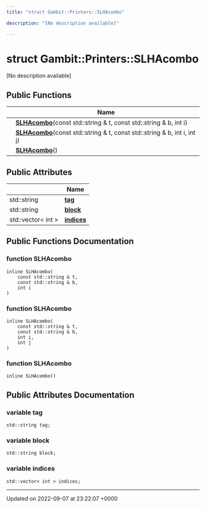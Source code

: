 ```yaml
---
title: "struct Gambit::Printers::SLHAcombo"

description: "[No description available]"

---
```


# struct Gambit::Printers::SLHAcombo



[No description available]

## Public Functions

|                | Name           |
| -------------- | -------------- |
| | **[SLHAcombo](/documentation/code/classes/structgambit_1_1printers_1_1slhacombo/#function-slhacombo)**(const std::string & t, const std::string & b, int i) |
| | **[SLHAcombo](/documentation/code/classes/structgambit_1_1printers_1_1slhacombo/#function-slhacombo)**(const std::string & t, const std::string & b, int i, int j) |
| | **[SLHAcombo](/documentation/code/classes/structgambit_1_1printers_1_1slhacombo/#function-slhacombo)**() |

## Public Attributes

|                | Name           |
| -------------- | -------------- |
| std::string | **[tag](/documentation/code/classes/structgambit_1_1printers_1_1slhacombo/#variable-tag)**  |
| std::string | **[block](/documentation/code/classes/structgambit_1_1printers_1_1slhacombo/#variable-block)**  |
| std::vector< int > | **[indices](/documentation/code/classes/structgambit_1_1printers_1_1slhacombo/#variable-indices)**  |

## Public Functions Documentation

### function SLHAcombo

```
inline SLHAcombo(
    const std::string & t,
    const std::string & b,
    int i
)
```


### function SLHAcombo

```
inline SLHAcombo(
    const std::string & t,
    const std::string & b,
    int i,
    int j
)
```


### function SLHAcombo

```
inline SLHAcombo()
```


## Public Attributes Documentation

### variable tag

```
std::string tag;
```


### variable block

```
std::string block;
```


### variable indices

```
std::vector< int > indices;
```


-------------------------------

Updated on 2022-09-07 at 23:22:07 +0000